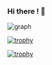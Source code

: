 ### Hi there ! 👋

<!--![look](https://komarev.com/ghpvc/?username=Tim-8)-->
<!--[![twitter](https://img.shields.io/twitter/follow/Tim_rob0?label=Twitter&logo=twitter&style=flat)
](http://twitter.com/Tim_rob0)
[![github](https://img.shields.io/github/followers/Tim-8?label=follow&logo=github&style=flat)
](https://github.com/Tim-8)-->

<!--[![Top Langs](https://github-readme-stats.vercel.app/api/top-langs/?username=Tim-8&layout=compact&theme=merko)](https://github.com/anuraghazra/github-readme-stats)-->

<!--[![Anurag's GitHub stats](https://github-readme-stats.vercel.app/api?username=Tim-8&theme=merko&show_icons=true)](https://github.com/anuraghazra/github-readme-stats)-->

![graph](https://github-profile-summary-cards.vercel.app/api/cards/profile-details?username=Tim-8&theme=vue)

[![trophy](https://github-profile-trophy.vercel.app/?username=Tim-8&theme=merko)](https://github.com/ryo-ma/github-profile-trophy)

[![trophy](https://github-profile-trophy.vercel.app/?username=kotokaze&theme=dracula&margin-w=5&rank=SECRET,SSS,SS,S,AAA,AA,A,B)](https://github.com/ryo-ma/github-profile-trophy)

<!--## Certification
<img src="https://github.com/Tim-8/Tim-8/files/7807579/_CI_AIE_B_badge.pdf" width="100px">-->

<!--![image](https://github.com/Tim-8/Tim-8/files/7807579/_CI_AIE_B_badge.pdf)-->

<!--[![](https://raw.githubusercontent.com/Tim-8/Tim-8/main/profile-summary-card-output/vue/0-profile-details.svg)](https://github.com/vn7n24fzkq/github-profile-summary-cards)
[![](https://raw.githubusercontent.com/Tim-8/Tim-8/main/profile-summary-card-output/vue/1-repos-per-language.svg)](https://github.com/vn7n24fzkq/github-profile-summary-cards) [![](https://raw.githubusercontent.com/Tim-8/Tim-8/main/profile-summary-card-output/vue/2-most-commit-language.svg)](https://github.com/vn7n24fzkq/github-profile-summary-cards)-->
<!--[![](https://raw.githubusercontent.com/Tim-8/Tim-8/main/profile-summary-card-output/vue/3-stats.svg)](https://github.com/vn7n24fzkq/github-profile-summary-cards) [![](https://raw.githubusercontent.com/Tim-8/Tim-8/main/profile-summary-card-output/vue/4-productive-time.svg)](https://github.com/vn7n24fzkq/github-profile-summary-cards)-->


<!--
**Tim-8/Tim-8** is a ✨ _special_ ✨ repository because its `README.md` (this file) appears on your GitHub profile.

Here are some ideas to get you started:

- 🔭 I’m currently working on ...
- 🌱 I’m currently learning ...
- 👯 I’m looking to collaborate on ...
- 🤔 I’m looking for help with ...
- 💬 Ask me about ...
- 📫 How to reach me: ...
- 😄 Pronouns: ...
- ⚡ Fun fact: ...
-->
